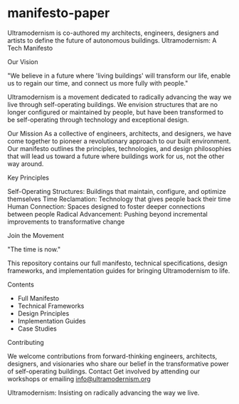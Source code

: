 # manifesto-paper
Ultramodernism is co-authored my architects, engineers, designers and artists to define the future of autonomous buildings. 
Ultramodernism: A Tech Manifesto

Our Vision

"We believe in a future where 'living buildings' will transform our life, enable us to regain our time, and connect us more fully with people."

Ultramodernism is a movement dedicated to radically advancing the way we live through self-operating buildings. We envision structures that are no longer configured or maintained by people, but have been transformed to be self-operating through technology and exceptional design.

Our Mission
As a collective of engineers, architects, and designers, we have come together to pioneer a revolutionary approach to our built environment. Our manifesto outlines the principles, technologies, and design philosophies that will lead us toward a future where buildings work for us, not the other way around.

Key Principles

Self-Operating Structures: Buildings that maintain, configure, and optimize themselves
Time Reclamation: Technology that gives people back their time
Human Connection: Spaces designed to foster deeper connections between people
Radical Advancement: Pushing beyond incremental improvements to transformative change

Join the Movement

"The time is now."

This repository contains our full manifesto, technical specifications, design frameworks, and implementation guides for bringing Ultramodernism to life.

Contents

- Full Manifesto
- Technical Frameworks
- Design Principles
- Implementation Guides
- Case Studies

Contributing

We welcome contributions from forward-thinking engineers, architects, designers, and visionaries who share our belief in the transformative power of self-operating buildings.
Contact
Get involved by attending our workshops or emailing info@ultramodernism.org

Ultramodernism: Insisting on radically advancing the way we live.
